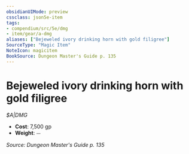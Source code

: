 ```yaml
---
obsidianUIMode: preview
cssclass: json5e-item
tags:
- compendium/src/5e/dmg
- item/gear/a-dmg
aliases: ["Bejeweled ivory drinking horn with gold filigree"]
SourceType: "Magic Item"
NoteIcon: magicitem
BookSource: Dungeon Master's Guide p. 135
---
```

# Bejeweled ivory drinking horn with gold filigree
*$A|DMG*  

- **Cost**: 7,500 gp
- **Weight**: ⏤

*Source: Dungeon Master's Guide p. 135*